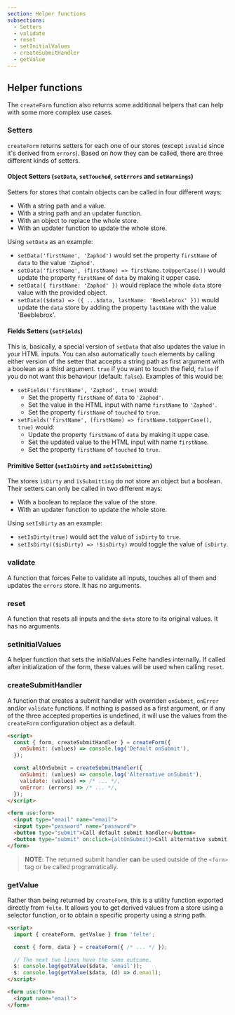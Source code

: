 ```yaml
---
section: Helper functions
subsections:
  - Setters
  - validate
  - reset
  - setInitialValues
  - createSubmitHandler
  - getValue
---
```


## Helper functions

The `createForm` function also returns some additional helpers that can help with some more complex use cases.

### Setters

`createForm` returns setters for each one of our stores (except `isValid` since it's derived from `errors`). Based on _how_ they can be called, there are three different kinds of setters.

#### Object Setters (`setData`, `setTouched`, `setErrors` and `setWarnings`)

Setters for stores that contain objects can be called in four different ways:

- With a string path and a value.
- With a string path and an updater function.
- With an object to replace the whole store.
- With an updater function to update the whole store.

Using `setData` as an example:

- `setData('firstName', 'Zaphod')` would set the property `firstName` of `data` to the value `'Zaphod'`.
- `setData('firstName', (firstName) => firstName.toUpperCase())` would update the property `firstName` of `data` by making it upper case.
- `setData({ firstName: 'Zaphod' })` would replace the whole `data` store value with the provided object.
- `setData(($data) => ({ ...$data, lastName: 'Beeblebrox' }))` would update the `data` store by adding the property `lastName` with the value 'Beeblebrox'.

#### Fields Setters (`setFields`)

This is, basically, a special version of `setData` that also updates the value in your HTML inputs. You can also automatically `touch` elements by calling either version of the setter that accepts a string path as first argument with a boolean as a third argument. `true` if you want to touch the field, `false` if you do not want this behaviour (default: `false`). Examples of this would be:

- `setFields('firstName', 'Zaphod', true)` would:
  - Set the property `firstName` of `data` to `'Zaphod'`.
  - Set the value in the HTML input with name `firstName` to `'Zaphod'`.
  - Set the property `firstName` of `touched` to `true`.
- `setFields('firstName', (firstName) => firstName.toUpperCase(), true)` would:
  - Update the property `firstName` of `data` by making it uppe case.
  - Set the updated value to the HTML input with name `firstName`.
  - Set the property `firstName` of `touched` to `true`.

#### Primitive Setter (`setIsDirty` and `setIsSubmitting`)

The stores `isDirty` and `isSubmitting` do not store an object but a boolean. Their setters can only be called in two different ways:

- With a boolean to replace the value of the store.
- With an updater function to update the whole store.

Using `setIsDirty` as an example:

- `setIsDirty(true)` would set the value of `isDirty` to `true`.
- `setIsDirty(($isDirty) => !$isDirty)` would toggle the value of `isDirty`.

### validate

A function that forces Felte to validate all inputs, touches all of them and updates the `errors` store. It has no arguments.

### reset

A function that resets all inputs and the `data` store to its original values. It has no arguments.

### setInitialValues

A helper function that sets the initialValues Felte handles internally. If called after initialization of the form, these values will be used when calling `reset`.

### createSubmitHandler

A function that creates a submit handler with overriden `onSubmit`, `onError` and/or `validate` functions. If nothing is passed as a first argument, or if any of the three accepted properties is undefined, it will use the values from the `createForm` configuration object as a default.

```html
<script>
  const { form, createSubmitHandler } = createForm({
    onSubmit: (values) => console.log('Default onSubmit'),
  });

  const altOnSubmit = createSubmitHandler({
    onSubmit: (values) => console.log('Alternative onSubmit'),
    validate: (values) => /* ... */,
    onError: (errors) => /* ... */,
  });
</script>

<form use:form>
  <input type="email" name="email">
  <input type="password" name="password">
  <button type="submit">Call default submit handler</button>
  <button type="submit" on:click={altOnSubmit}>Call alternative submit handler</button>
</form>
```

> **NOTE**: The returned submit handler **can** be used outside of the `<form>` tag or be called programatically.

### getValue

Rather than being returned by `createForm`, this is a utility function exported directly from `felte`. It allows you to get derived values from a store using a selector function, or to obtain a specific property using a string path.

```html
<script>
  import { createForm, getValue } from 'felte';

  const { form, data } = createForm({ /* ... */ });

  // The next two lines have the same outcome.
  $: console.log(getValue($data, 'email'));
  $: console.log(getValue($data, (d) => d.email);
</script>

<form use:form>
  <input name="email">
</form>
```
